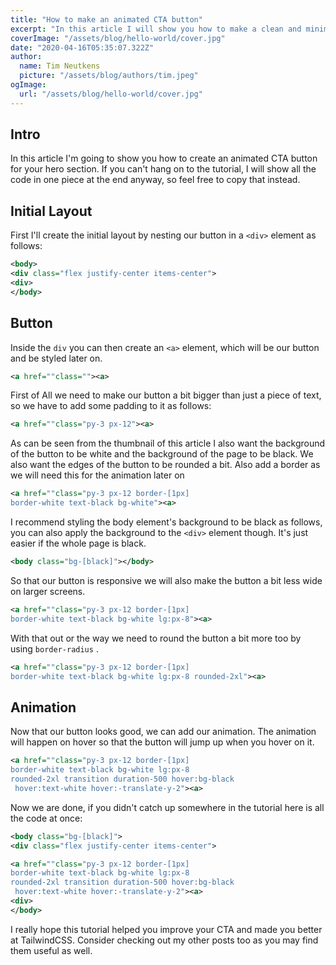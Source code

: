 ```yaml
---
title: "How to make an animated CTA button"
excerpt: "In this article I will show you how to make a clean and minimalistic CTA button"
coverImage: "/assets/blog/hello-world/cover.jpg"
date: "2020-04-16T05:35:07.322Z"
author:
  name: Tim Neutkens
  picture: "/assets/blog/authors/tim.jpeg"
ogImage:
  url: "/assets/blog/hello-world/cover.jpg"
---
```

## Intro

In this article I'm going to show you how to create an animated CTA button for your hero section. If you can't hang on to the tutorial, I will show all the code in one piece at the end anyway, so feel free to copy that instead.

## Initial Layout

First I'll create the initial layout by nesting our button in a `<div>` element as follows:

```xml
<body>
<div class="flex justify-center items-center">
<div>
</body>
```

## Button

Inside the `div` you can then create an `<a>` element, which will be our button and be styled later on.

```xml
<a href=""class=""><a>
```

First of All we need to make our button a bit bigger than just a piece of text, so we have to add some padding to it as follows:

```xml
<a href=""class="py-3 px-12"><a>
```

As can be seen from the thumbnail of this article I also want the background of the button to be white and the background of the page to be black. We also want the edges of the button to be rounded a bit. Also add a border as we will need this for the animation later on

```xml
<a href=""class="py-3 px-12 border-[1px] 
border-white text-black bg-white"><a>
```

I recommend styling the body element's background to be black as follows, you can also apply the background to the `<div>` element though. It's just easier if the whole page is black.

```xml
<body class="bg-[black]"></body>
```

So that our button is responsive we will also make the button a bit less wide on larger screens.

```xml
<a href=""class="py-3 px-12 border-[1px] 
border-white text-black bg-white lg:px-8"><a>
```

With that out or the way we need to round the button a bit more too by using `border-radius` .

```xml
<a href=""class="py-3 px-12 border-[1px] 
border-white text-black bg-white lg:px-8 rounded-2xl"><a>
```

## Animation

Now that our button looks good, we can add our animation. The animation will happen on hover so that the button will jump up when you hover on it.

```xml
<a href=""class="py-3 px-12 border-[1px] 
border-white text-black bg-white lg:px-8 
rounded-2xl transition duration-500 hover:bg-black
 hover:text-white hover:-translate-y-2"><a>
```

Now we are done, if you didn't catch up somewhere in the tutorial here is all the code at once:

```xml
<body class="bg-[black]">
<div class="flex justify-center items-center">

<a href=""class="py-3 px-12 border-[1px] 
border-white text-black bg-white lg:px-8 
rounded-2xl transition duration-500 hover:bg-black
 hover:text-white hover:-translate-y-2"><a> 
<div>
</body>
```

I really hope this tutorial helped you improve your CTA and made you better at TailwindCSS. Consider checking out my other posts too as you may find them useful as well.